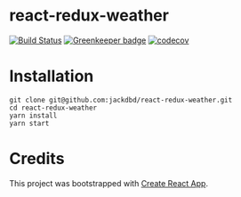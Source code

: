 # react-redux-weather
[![Build Status](https://travis-ci.org/jackdbd/react-redux-weather.svg?branch=master)](https://travis-ci.org/jackdbd/react-redux-weather) [![Greenkeeper badge](https://badges.greenkeeper.io/jackdbd/react-redux-weather.svg)](https://greenkeeper.io/) [![codecov](https://codecov.io/gh/jackdbd/react-redux-weather/branch/master/graph/badge.svg)](https://codecov.io/gh/jackdbd/react-redux-weather)


# Installation

```
git clone git@github.com:jackdbd/react-redux-weather.git
cd react-redux-weather
yarn install
yarn start
```


# Credits

This project was bootstrapped with [Create React App](https://github.com/facebookincubator/create-react-app).
